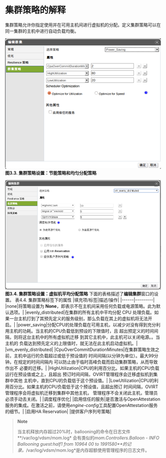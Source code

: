 # 集群策略的解释

集群策略允许你指定使用并在可用主机间进行虚拟机的分配。定义集群策略可以在同一集群的主机中进行自动负载均衡。

![节能策略设置](../images/EayunOS_Cluster_Policy_Settings.png)
**图3.3. 集群策略设置：节能策略和均匀分配策略**

![负载均衡策略](../images/EayunOS_Cluster_Policy_Settings2.png)
**图3.4. 集群策略设置：虚拟机平均分配策略**
下面的表格描述了**编辑集群**窗口的设置。
表4.4. 集群策略标签下的属性
|填充项/标签|描述/操作|
|------|---------|
|none|将策略设置为 **None**，即表示不在主机间采用任何负载或电源策略。此为默认选项。|
|evenly_distributed|在集群的所有主机中平均分配 CPU 处理负载。如果一台主机打到了其预先定义的服务级别，那么负载在其上的虚拟机将无法开启。|
|power_saving|分配CPU的处理负载在可用主机，以减少对没有得到充分利 用主机的功耗。当主机的CPU负载低到预设的下限值时，且 超出预定义的时间间隔，则将这台主机中的所有虚拟机迁移 到其它主机中，此主机可以关闭电源。。当主机的 负载达到预先定义的上限值时，就无法在此主机启动虚拟机。|
|vm_evenly_distributed|
|CpuOverCommitDurationMinutes|在集群策略生效之前，主机中运行的负载超过或低于预设值的 时间间隔(以分钟为单位）。最大99分钟。在规定的时间间隔内 可以防止由于临时高峰负载而启动集群策略，从而导致作出不 必要的迁移。|
|HighUtilization|CPU的利用百分比。如果主机的CPU负载运行在预设值或之上，且超出 预订时间间隔，OVIRT管理程序会迁移虚拟机到集群中其他 主机中，直到CPU的负载低于这个预设值。|
|LowUtilization|CPU的利用百分比。如果主机的CPU负载低于这个预设值，且超出预订 时间间隔，OVIRT管理程序会将虚拟机迁移到集群中其他主机， 管理程序不会关闭此主机，管理员必须手动去关闭。|
|调度程序优化|
|启用信任的服务|是否激活与OpenAttestation服务的集成。在激活之前，请使用*engine-config*工具配置OpenAttestation服务的细节。|
|启用HA Reservation|
|提供客户序列号策略|
> **Note**
>
> 当主机释放内存超过20%时，ballooning的命令在日志文件**/var/log/vdsm/mom.log*
> 会有类似的*mom.Controllers.Balloon - INFO Ballooning guest:half1 from
> 10964 00 to 1991580**的记录。*/var/log/vdsm/mom.log*是内存超额使用管理程序的日志文件。
